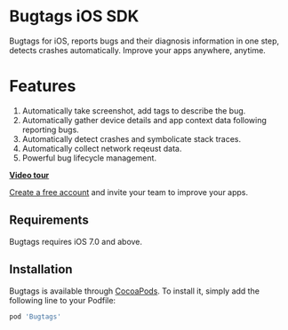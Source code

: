 # Bugtags iOS SDK

Bugtags for iOS, reports bugs and their diagnosis information in one step, detects crashes automatically. Improve your apps anywhere, anytime.

# Features
1. Automatically take screenshot, add tags to describe the bug.
2. Automatically gather device details and app context data following reporting bugs.
3. Automatically detect crashes and symbolicate stack traces.
4. Automatically collect network reqeust data.
5. Powerful bug lifecycle management.

__[Video tour](http://blog.bugtags.com/2015/12/23/bugtags-intro-video/)__

[Create a free account](http://bugtags.com/) and invite your team to improve your apps.

## Requirements

Bugtags requires iOS 7.0 and above.

## Installation

Bugtags is available through [CocoaPods](http://cocoapods.org). To install
it, simply add the following line to your Podfile:

``` ruby
pod 'Bugtags'
```
